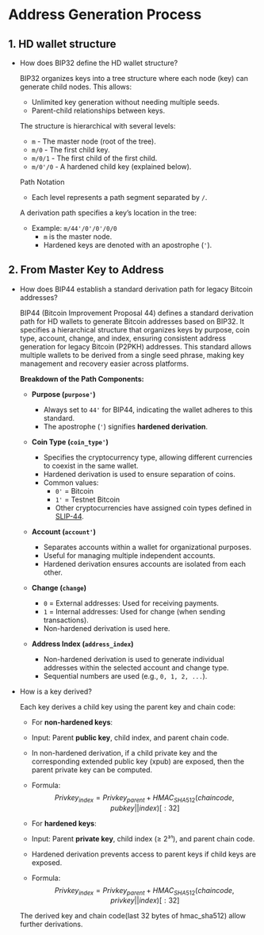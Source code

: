 # Address Generation Process


## 1. HD wallet structure

- How does BIP32 define the HD wallet structure?

    BIP32 organizes keys into a tree structure where each node (key) can generate child nodes. This allows:

    - Unlimited key generation without needing multiple seeds.
    - Parent-child relationships between keys.

    The structure is hierarchical with several levels:

    - ```m``` - The master node (root of the tree).
    - ```m/0``` - The first child key.
    - ```m/0/1``` - The first child of the first child.
    - ```m/0'/0``` - A hardened child key (explained below).

    Path Notation

    - Each level represents a path segment separated by ```/```.
  
    A derivation path specifies a key’s location in the tree:

    - Example: ```m/44'/0'/0'/0/0```
        - ```m``` is the master node.
        - Hardened keys are denoted with an apostrophe (```'```).


## 2. From Master Key to Address

- How does BIP44 establish a standard derivation path for legacy Bitcoin addresses?
    
    BIP44 (Bitcoin Improvement Proposal 44) defines a standard derivation path for HD wallets to generate Bitcoin addresses based on BIP32. It specifies a hierarchical structure that organizes keys by purpose, coin type, account, change, and index, ensuring consistent address generation for legacy Bitcoin (P2PKH) addresses. This standard allows multiple wallets to be derived from a single seed phrase, making key management and recovery easier across platforms.
    
    **Breakdown of the Path Components:**

    - **Purpose (`purpose'`)**
      - Always set to `44'` for BIP44, indicating the wallet adheres to this standard.
      - The apostrophe (`'`) signifies **hardened derivation**.

    - **Coin Type (`coin_type'`)**
      - Specifies the cryptocurrency type, allowing different currencies to coexist in the same wallet.
      - Hardened derivation is used to ensure separation of coins.
      - Common values:
        - `0'` = Bitcoin
        - `1'` = Testnet Bitcoin
        - Other cryptocurrencies have assigned coin types defined in [SLIP-44](https://github.com/satoshilabs/slips/blob/master/slip-0044.md).

    - **Account (`account'`)**
      - Separates accounts within a wallet for organizational purposes.
      - Useful for managing multiple independent accounts.
      - Hardened derivation ensures accounts are isolated from each other.

    - **Change (`change`)**
      - `0` = External addresses: Used for receiving payments.
      - `1` = Internal addresses: Used for change (when sending transactions).
      - Non-hardened derivation is used here.

    - **Address Index (`address_index`)**
      - Non-hardened derivation is used to generate individual addresses within the selected account and change type.
      - Sequential numbers are used (e.g., `0, 1, 2, ...`).
    
- How is a key derived?

    Each key derives a child key using the parent key and chain code:
    - For **non-hardened keys**:
    - Input: Parent **public key**, child index, and parent chain code.
    - In non-hardened derivation, if a child private key and the corresponding extended public key (xpub) are exposed, then the parent private key can be computed.
    - Formula:  
    $$Privkey_{index} = Privkey_{parent} + HMAC_{SHA512}(chaincode, pubkey || index)[:32]$$

    - For **hardened keys**:
    - Input: Parent **private key**, child index (≥ 2³¹), and parent chain code.
    - Hardened derivation prevents access to parent keys if child keys are exposed.
    - Formula:
    $$Privkey_{index} = Privkey_{parent} + HMAC_{SHA512}(chaincode, privkey || index)[:32]$$

    The derived key and chain code(last 32 bytes of hmac_sha512) allow further derivations.
